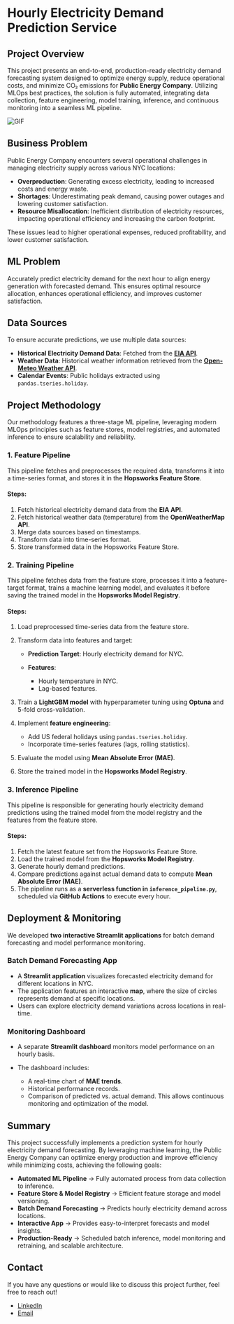 # Hourly Electricity Demand Prediction Service

## Project Overview

This project presents an end-to-end, production-ready electricity demand forecasting system designed to optimize energy supply, reduce operational costs, and minimize CO₂ emissions for **Public Energy Company**. Utilizing MLOps best practices, the solution is fully automated, integrating data collection, feature engineering, model training, inference, and continuous monitoring into a seamless ML pipeline.

![GIF](vid.gif)

## Business Problem

Public Energy Company encounters several operational challenges in managing electricity supply across various NYC locations:

* **Overproduction**: Generating excess electricity, leading to increased costs and energy waste.
* **Shortages**: Underestimating peak demand, causing power outages and lowering customer satisfaction.
* **Resource Misallocation**: Inefficient distribution of electricity resources, impacting operational efficiency and increasing the carbon footprint.

These issues lead to higher operational expenses, reduced profitability, and lower customer satisfaction.

## ML Problem

Accurately predict electricity demand for the next hour to align energy generation with forecasted demand. This ensures optimal resource allocation, enhances operational efficiency, and improves customer satisfaction.

## Data Sources

To ensure accurate predictions, we use multiple data sources:

* **Historical Electricity Demand Data**: Fetched from the **[EIA API](https://www.eia.gov/opendata/)**.
* **Weather Data**: Historical weather information retrieved from the **[Open-Meteo Weather API](https://open-meteo.com/)**.
* **Calendar Events**: Public holidays extracted using `pandas.tseries.holiday`.

## Project Methodology

Our methodology features a three-stage ML pipeline, leveraging modern MLOps principles such as feature stores, model registries, and automated inference to ensure scalability and reliability.

### **1. Feature Pipeline**

This pipeline fetches and preprocesses the required data, transforms it into a time-series format, and stores it in the **Hopsworks Feature Store**.

#### **Steps:**

1. Fetch historical electricity demand data from the **EIA API**.
2. Fetch historical weather data (temperature) from the **OpenWeatherMap API**.
3. Merge data sources based on timestamps.
4. Transform data into time-series format.
5. Store transformed data in the Hopsworks Feature Store.

### **2. Training Pipeline**

This pipeline fetches data from the feature store, processes it into a feature-target format, trains a machine learning model, and evaluates it before saving the trained model in the **Hopsworks Model Registry**.

#### **Steps:**

1. Load preprocessed time-series data from the feature store.
2. Transform data into features and target:

   * **Prediction Target**: Hourly electricity demand for NYC.
   * **Features**:

     * Hourly temperature in NYC.
     * Lag-based features.
3. Train a **LightGBM model** with hyperparameter tuning using **Optuna** and 5-fold cross-validation.
4. Implement **feature engineering**:

   * Add US federal holidays using `pandas.tseries.holiday`.
   * Incorporate time-series features (lags, rolling statistics).
5. Evaluate the model using **Mean Absolute Error (MAE)**.
6. Store the trained model in the **Hopsworks Model Registry**.

### **3. Inference Pipeline**

This pipeline is responsible for generating hourly electricity demand predictions using the trained model from the model registry and the features from the feature store.

#### **Steps:**

1. Fetch the latest feature set from the Hopsworks Feature Store.
2. Load the trained model from the **Hopsworks Model Registry**.
3. Generate hourly demand predictions.
4. Compare predictions against actual demand data to compute **Mean Absolute Error (MAE)**.
5. The pipeline runs as a **serverless function in `inference_pipeline.py`**, scheduled via **GitHub Actions** to execute every hour.

## Deployment & Monitoring

We developed **two interactive Streamlit applications** for batch demand forecasting and model performance monitoring.

### **Batch Demand Forecasting App**

* A **Streamlit application** visualizes forecasted electricity demand for different locations in NYC.
* The application features an interactive **map**, where the size of circles represents demand at specific locations.
* Users can explore electricity demand variations across locations in real-time.

### **Monitoring Dashboard**

* A separate **Streamlit dashboard** monitors model performance on an hourly basis.
* The dashboard includes:

  * A real-time chart of **MAE trends**.
  * Historical performance records.
  * Comparison of predicted vs. actual demand.
This allows continuous monitoring and optimization of the model.

## Summary

This project successfully implements a prediction system for hourly electricity demand forecasting. By leveraging machine learning, the Public Energy Company can optimize energy production and improve efficiency while minimizing costs, achieving the following goals:

* **Automated ML Pipeline** → Fully automated process from data collection to inference.
* **Feature Store & Model Registry** → Efficient feature storage and model versioning.
* **Batch Demand Forecasting** → Predicts hourly electricity demand across locations.
* **Interactive App** → Provides easy-to-interpret forecasts and model insights.
* **Production-Ready** → Scheduled batch inference, model monitoring and retraining, and scalable architecture.

## Contact

If you have any questions or would like to discuss this project further, feel free to reach out!

* [LinkedIn](https://www.linkedin.com/in/hadeel-als-0a23702a6?utm_source=share&utm_campaign=share_via&utm_content=profile&utm_medium=ios_app)
* [Email](mailto:alsadonhadeel@gmail.com)

